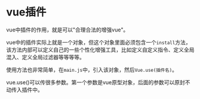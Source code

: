 # vue插件

vue中插件的作用，就是可以"合理合法的增强vue"。

vue中的插件实际上就是一个对象，但这个对象里面必须包含一个`install`方法，该方法内部可以定义自己的一些个性化增强工具，比如定义自定义指令、定义全局混入、定义全局过滤器等等等等。

使用方法也非常简单，在`main.js`中，引入该对象，然后`Vue.use(插件名)`。

vue.use()可以传很多参数。第一个参数是vue原型对象，后面的参数可以原封不动传入插件中。